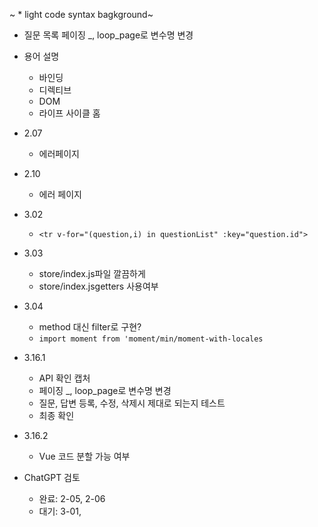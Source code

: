 
~ * light code syntax bagkground~




* 질문 목록 페이징 _, loop_page로 변수명 변경

* 용어 설명
  * 바인딩
  * 디렉티브
  * DOM
  * 라이프 사이클 홈

* 2.07
  * 에러페이지
 
* 2.10
  * 에러 페이지

* 3.02
  * ```<tr v-for="(question,i) in questionList" :key="question.id">```

* 3.03
  * store/index.js파일 깔끔하게
  * store/index.jsgetters 사용여부
 
    
* 3.04
  * method 대신 filter로 구현?
  * ```import moment from 'moment/min/moment-with-locales```
    
* 3.16.1
  * API 확인 캡처
  * 페이징 _, loop_page로 변수명 변경
  * 질문, 답변 등록, 수정, 삭제시 제대로 되는지 테스트
  * 최종 확인
    
* 3.16.2
  * Vue 코드 분할 가능 여부


* ChatGPT 검토
  * 완료: 2-05, 2-06
  * 대기: 3-01, 
